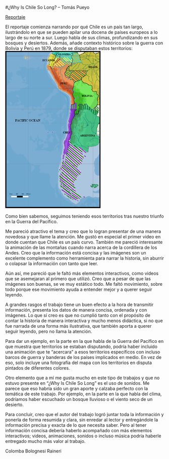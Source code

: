 #¿Why Is Chile So Long? – Tomás Pueyo 

[Reportaje](https://unchartedterritories.tomaspueyo.com/p/why-is-chile-so-long) 

El reportaje comienza narrando por qué Chile es un país tan largo, ilustrándolo en que se pueden apilar una docena de países europeos a lo largo de su norte a sur. Luego habla de sus climas, profundizando en sus bosques y desiertos. Además, añade contexto histórico sobre la guerra con Bolivia y Perú en 1879, donde se disputaban estos territorios:
![alt text](image-1.png)

Como bien sabemos, seguimos teniendo esos territorios tras nuestro triunfo en la Guerra del Pacífico. 

Me pareció atractivo el tema y creo que lo logran presentar de una manera novedosa y que llame la atención. Me gustó en especial el primer video en donde cuentan que Chile es un país curvo. También me pareció interesante la animación de las montañas cuando narra acerca de la cordillera de los Andes. Creo que la información está concisa y las imágenes son un excelente complemento como herramienta para narrar la historia, sin aburrir o colapsar la información con tanto que leer. 

Aún así, me pareció que le faltó más elementos interactivos, como videos que se asemejaran al primero que utilizó. Creo que a pesar de que las imágenes son buenas, se ve muy estático todo. Me faltó movimiento, sobre todo porque ese movimiento ayuda a entender mejor y a querer seguir leyendo. 

A grandes rasgos el trabajo tiene un buen efecto a la hora de transmitir información, presenta los datos de manera concisa, ordenada y con imágenes. Lo que sí creo es que no cumplió tanto con el propósito de contar la historia de manera interactiva y mucho menos didáctica, si no que fue narrada de una forma más ilustrativa, que también aporta a querer seguir leyendo, pero no llama la atención. 

Para dar un ejemplo, en la parte en la que habla de la Guerra del Pacífico en que muestra que territorios se estaban disputando, podría haber incluido una animación que te “acercara” a esos territorios específicos con incluso barcos de guerra y banderas de los países implicados en medio. En vez de eso, solo incluye una fotografía del mapa con los territorios en disputa pintados de diferentes colores. 

Otro elemento que a mí me gusta mucho en este tipo de trabajos y que no estuvo presente en “¿Why Is Chile So Long” es el uso de sonidos. Me parece que eso habría sido un gran aporte y calzaba perfecto con la temática de este trabajo. Por ejemplo, en la parte en la que habla del clima, podríamos haber escuchado un bosque lluvioso o el viento seco de un desierto.  

Para concluir, creo que el autor del trabajo logró juntar toda la información y ponerla de forma resumida y clara, sin enredar al lector y entregándole la información precisa y exacta de lo que necesita saber. Pero al tener información concisa debería haberlo acompañado con más elementos interactivos; videos, animaciones, sonidos o incluso música podría haberle entregado mucho más valor al trabajo. 

Colomba Bolognesi Raineri 